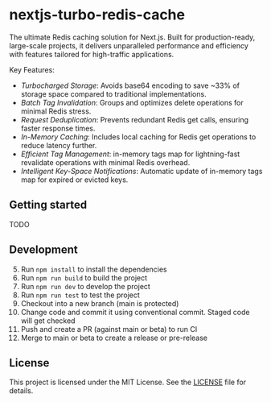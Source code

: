 # nextjs-turbo-redis-cache

The ultimate Redis caching solution for Next.js. Built for production-ready, large-scale projects, it delivers unparalleled performance and efficiency with features tailored for high-traffic applications.

Key Features:

- _Turbocharged Storage_: Avoids base64 encoding to save ~33% of storage space compared to traditional implementations.
- _Batch Tag Invalidation_: Groups and optimizes delete operations for minimal Redis stress.
- _Request Deduplication_: Prevents redundant Redis get calls, ensuring faster response times.
- _In-Memory Caching_: Includes local caching for Redis get operations to reduce latency further.
- _Efficient Tag Management_: in-memory tags map for lightning-fast revalidate operations with minimal Redis overhead.
- _Intelligent Key-Space Notifications_: Automatic update of in-memory tags map for expired or evicted keys.

## Getting started

TODO

## Development

5. Run `npm install` to install the dependencies
6. Run `npm run build` to build the project
7. Run `npm run dev` to develop the project
8. Run `npm run test` to test the project
9. Checkout into a new branch (main is protected)
10. Change code and commit it using conventional commit. Staged code will get checked
11. Push and create a PR (against main or beta) to run CI
12. Merge to main or beta to create a release or pre-release

## License

This project is licensed under the MIT License. See the [LICENSE](LICENSE) file for details.
